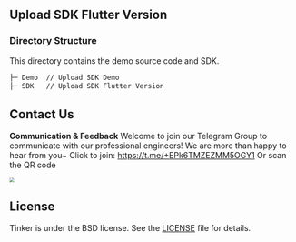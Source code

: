 ## Upload SDK Flutter Version

### Directory Structure

This directory contains the demo source code and SDK.

```xml
├─ Demo  // Upload SDK Demo
├─ SDK   // Upload SDK Flutter Version
```

## Contact Us

**Communication & Feedback**
Welcome to join our Telegram Group to communicate with our professional engineers! We are more than happy to hear from you~ Click to join: https://t.me/+EPk6TMZEZMM5OGY1
Or scan the QR code

<img src="https://qcloudimg.tencent-cloud.cn/raw/79cbfd13877704ff6e17f30de09002dd.jpg" style="zoom:50%;" />

## License

Tinker is under the BSD license. See the [LICENSE](./LICENSE) file for details.
